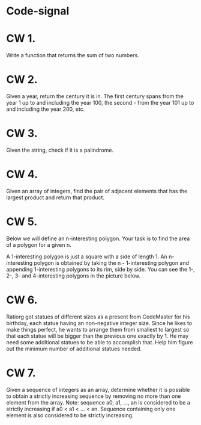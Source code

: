 # Code-signal

# CW 1.

Write a function that returns the sum of two numbers.

# CW 2.

Given a year, return the century it is in. The first century spans from the year 1 up to and including the year 100, the second - from the year 101 up to and including the year 200, etc.

# CW 3.

Given the string, check if it is a palindrome.

# CW 4.

Given an array of integers, find the pair of adjacent elements that has the largest product and return that product.

# CW 5.

Below we will define an n-interesting polygon. Your task is to find the area of a polygon for a given n.

A 1-interesting polygon is just a square with a side of length 1. An n-interesting polygon is obtained by taking the n - 1-interesting polygon and appending 1-interesting polygons to its rim, side by side. You can see the 1-, 2-, 3- and 4-interesting polygons in the picture below.

# CW 6.

Ratiorg got statues of different sizes as a present from CodeMaster for his birthday, each statue having an non-negative integer size. Since he likes to make things perfect, he wants to arrange them from smallest to largest so that each statue will be bigger than the previous one exactly by 1. He may need some additional statues to be able to accomplish that. Help him figure out the minimum number of additional statues needed.

# CW 7.

Given a sequence of integers as an array, determine whether it is possible to obtain a strictly increasing sequence by removing no more than one element from the array.
Note: sequence a0, a1, ..., an is considered to be a strictly increasing if a0 < a1 < ... < an. Sequence containing only one element is also considered to be strictly increasing.
